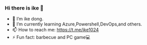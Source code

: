 ### Hi there is ike 👋

- 🔭 I’m ike dong.
- 🌱 I’m currently learning Azure,Powershell,DevOps,and others.
- 📫 How to reach me: https://t.me/ike1024
- ⚡ Fun fact: barbecue and PC game💻
